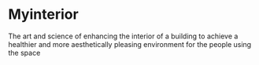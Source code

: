# Myinterior
The art and science of enhancing the interior of a building to achieve a healthier and more aesthetically pleasing environment for the people using the space
